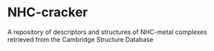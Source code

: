 # NHC-cracker

A repository of descriptors and structures of NHC-metal complexes retrieved from the Cambridge Structure Database

